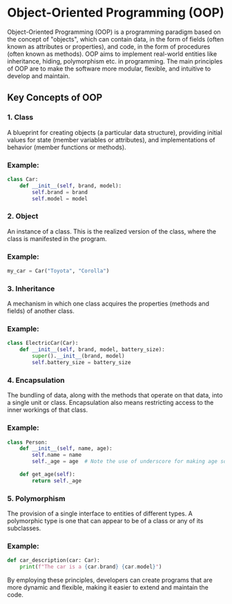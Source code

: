 
# Object-Oriented Programming (OOP)

Object-Oriented Programming (OOP) is a programming paradigm based on the concept of "objects", which can contain data, in the form of fields (often known as attributes or properties), and code, in the form of procedures (often known as methods). OOP aims to implement real-world entities like inheritance, hiding, polymorphism etc. in programming. The main principles of OOP are to make the software more modular, flexible, and intuitive to develop and maintain.

## Key Concepts of OOP

### 1. Class
A blueprint for creating objects (a particular data structure), providing initial values for state (member variables or attributes), and implementations of behavior (member functions or methods).

### Example:
```python
class Car:
    def __init__(self, brand, model):
        self.brand = brand
        self.model = model
```

### 2. Object
An instance of a class. This is the realized version of the class, where the class is manifested in the program.

### Example:
```python
my_car = Car("Toyota", "Corolla")
```

### 3. Inheritance
A mechanism in which one class acquires the properties (methods and fields) of another class.

### Example:
```python
class ElectricCar(Car):
    def __init__(self, brand, model, battery_size):
        super().__init__(brand, model)
        self.battery_size = battery_size
```

### 4. Encapsulation
The bundling of data, along with the methods that operate on that data, into a single unit or class. Encapsulation also means restricting access to the inner workings of that class.

### Example:
```python
class Person:
    def __init__(self, name, age):
        self.name = name
        self._age = age  # Note the use of underscore for making age somewhat private
    
    def get_age(self):
        return self._age
```

### 5. Polymorphism
The provision of a single interface to entities of different types. A polymorphic type is one that can appear to be of a class or any of its subclasses.

### Example:
```python
def car_description(car: Car):
    print(f"The car is a {car.brand} {car.model}")
```

By employing these principles, developers can create programs that are more dynamic and flexible, making it easier to extend and maintain the code.

